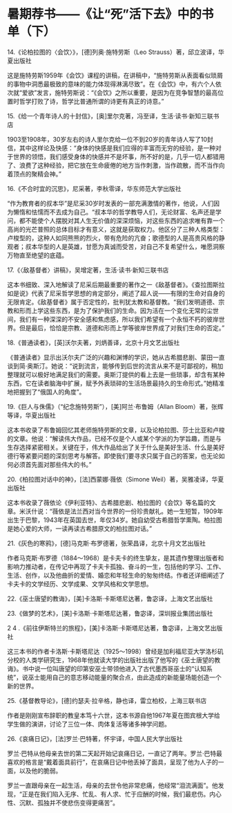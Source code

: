 # 暑期荐书——《让“死”活下去》中的书单（下）

14.《论柏拉图的〈会饮〉》，[德]列奥·施特劳斯（Leo Strauss）著，邱立波译，华夏出版社 

这是施特劳斯1959年《会饮》课程的讲稿，在讲稿中，“施特劳斯从表面看似琐屑的事物中洞悉最极致的意味的能力体现得淋漓尽致”。在《会饮》中，有六个人依次就“爱欲”发言，施特劳斯说：“《会饮》之所以重要，是因为在竞争智慧的最高位置时哲学打败了诗，哲学比普通所谓的诗更有真正的诗意。” 

15.《给一个青年诗人的十封信》，[奥]里尔克著，冯至译，生活·读书·新知三联书店 

1903至1908年，30岁左右的诗人里尔克给一位不到20岁的青年诗人写了10封信，其中这样论及快感：“身体的快感是我们应得的丰富而无穷的经验，是一种对于世界的领悟，我们感受身体的快感并不是坏事，所不好的是，几乎一切人都错用了、浪费了这种经验，把它放在生命疲倦的地方当作刺激，当作疏散，而不当作向着顶点的聚精会神。” 

16.《不合时宜的沉思》，尼采著，李秋零译，华东师范大学出版社 

“作为教育者的叔本华”是尼采30岁时发表的一部充满激情的著作，他说，人们因为懒惰和怯懦而不去成为自己。“叔本华的哲学教导人们，无论财富、名声还是学问，都不能使个人摆脱对其人生无价值的深深烦恼，对这些东西的追求唯有靠一个高尚的光芒普照的总体目标才有意义，这就是获取权力。他区分了三种人格类型：卢梭型的，这种人如同熊熊的烈火，带有危险的亢奋；歌德型的人是高贵风格的静观者；叔本华型的人是英雄，甘愿为真诚而受苦，对自己不复希望什么，唯愿洞察万物直至绝望的底蕴。 

17.《〈敌基督者〉讲稿》，吴增定著，生活·读书·新知三联书店 

这本书细致、深入地解读了尼采后期最重要的著作之一《敌基督者》。《查拉图斯拉如是说》代表了尼采哲学思想的肯定部分，阐述了超人说——有限的生命对自身的无限肯定。《敌基督者》属于否定性的，批判犹太教和基督教。“我们发明道德、宗教和形而上学这些东西，是为了保护我们的生命。因为活在一个变化无常的尘世间，我们有一种深深的不安全感和焦虑感，所以我们希望有一个永恒不朽的彼岸世界。但是最后，恰恰是宗教、道德和形而上学等彼岸世界成了对我们生命的否定。” 

18.《普通读者》，[英]沃尔夫著，刘炳善译，北京十月文艺出版社 

《普通读者》显示出沃尔夫广泛的兴趣和渊博的学识，她从古希腊悲剧、蒙田一直谈到简·奥斯汀。她说：“说到流言，能够传到后世的流言从来不是可鄙视的，稍加整理就可以极好地满足我们的需要。奥斯汀提供的看上去是一些琐事，却含有某种东西，它在读者脑海中扩展，赋予外表琐碎的生活场景最持久的生命形式。”她精准地把握到了“俄国人的角度”。 

19.《巨人与侏儒》（“纪念施特劳斯”），[美]阿兰·布鲁姆（Allan Bloom）著，张辉等译，华夏出版社 

这本书收录了布鲁姆回忆其老师施特劳斯的文章，以及论柏拉图、莎士比亚和卢梭的文章。他说：“解读伟大作品，已经不仅是个人或某个学派的为学旨趣，而是与生存选择紧密相关。关键在于，伟大作品给出了关于什么是美好生活、什么是美好德行等紧要问题的深刻思考与解答。即使我们要寻求只属于自己的答案，也无论如何必须首先面对那些伟大的书。” 

20.《柏拉图对话中的神》，[法]西蒙娜·薇依（Simone Weil）著，吴雅凌译，华夏出版社 

这本书收录了薇依论《伊利亚特》、古希腊悲剧、柏拉图的《会饮》等名篇的文章。米沃什说：“薇依是法兰西对当今世界的一份珍贵献礼。她一生短暂，1909年出生于巴黎，1943年在英国去世，年仅34岁。她自幼受古希腊哲学熏陶。柏拉图是她心爱的大师，一读再读古希腊原文的柏拉图对话。” 

21.《灰色的寒鸦》，[德]马克斯·布罗德著，张荣昌译，北京十月文艺出版社 

作者马克斯·布罗德（1884～1968）是卡夫卡的终生挚友，是其遗作整理出版者和影响力推动者，在传记中再现了卡夫卡孤独、奋斗的一生，包括他的学习、工作、生活、创作，以及他曲折的爱情、婚恋和年轻生命的匆匆终结。作者还详细阐述了卡夫卡的文学经历、文学成果、文学风格和文学思想。 

22.《巫士唐望的教诲》，[美]卡洛斯·卡斯塔尼达著，鲁宓译，上海文艺出版社 

23.《做梦的艺术》，[美]卡洛斯·卡斯塔尼达著，鲁宓译，深圳报业集团出版社 

2 4 .《前往伊斯特兰的旅程》，[美]卡洛斯·卡斯塔尼达著，鲁宓译，上海文艺出版社 

这三本书的作者卡洛斯·卡斯塔尼达（1925～1998）曾经是加利福尼亚大学洛杉矶分校的人类学研究生，1968年他就读大学的出版社出版了他写的《巫士唐望的教诲》。书中说一位叫唐望的印第安巫士带领他进入了古代墨西哥巫士的“认知系统”，说巫士能用自己的意志移动能量的聚合点，由此造成的新能量场能创造一个新的世界。 

25.《基督教导论》，[德]约瑟夫·拉辛格，静也译，雷立柏校，上海三联书店 

作者是刚刚宣布辞职的教皇本笃十六世，这本书源自他1967年夏在图宾根大学给学生做的演讲，讨论了三位一体、肉体复活等诸多神学问题。 

26.《哀痛日记》，[法]罗兰·巴特著，怀宇译，中国人民大学出版社 

罗兰·巴特从他母亲去世的第二天起开始记哀痛日记，一直记了两年。罗兰·巴特最喜欢的格言是“戴着面具前行”，在哀痛日记中他丢掉了面具，呈现了他为人子的一面，以及他的脆弱。 

罗兰一直跟母亲在一起生活，母亲的去世令他非常悲痛，他经常“泪流满面”。他发现，“正是在我们陷入无序、忙乱、有人求、忙于应酬的时候，我们最悲伤。内心性、沉默、孤独并不使悲伤变得更痛苦”。